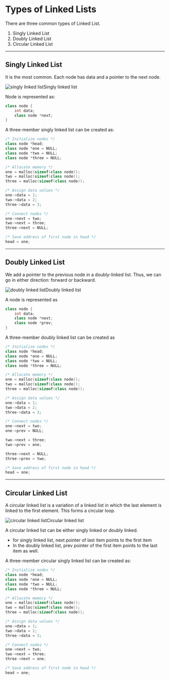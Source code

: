# Types of Linked Lists

There are three common types of Linked List.

1. Singly Linked List
2. Doubly Linked List
3. Circular Linked List

------

## Singly Linked List

It is the most common. Each node has data and a pointer to the next node.

![singly linked list](https://cdn.programiz.com/sites/tutorial2program/files/linked-list-concept_0.png)Singly linked list

Node is represented as:

```cpp
class node {
    int data;
    class node *next;
}
```

A three-member singly linked list can be created as:

```cpp
/* Initialize nodes */
class node *head;
class node *one = NULL;
class node *two = NULL;
class node *three = NULL;

/* Allocate memory */
one = malloc(sizeof(class node));
two = malloc(sizeof(class node));
three = malloc(sizeof(class node));

/* Assign data values */
one->data = 1;
two->data = 2;
three->data = 3;

/* Connect nodes */
one->next = two;
two->next = three;
three->next = NULL;

/* Save address of first node in head */
head = one;
```

------

## Doubly Linked List

We add a pointer to the previous node in a doubly-linked list. Thus, we can go in either direction: forward or backward.

![doubly linked list](https://cdn.programiz.com/sites/tutorial2program/files/doubly-linked-list-concept.png)Doubly linked list



A node is represented as

```cpp
class node {
    int data;
    class node *next;
    class node *prev;
}
```

A three-member doubly linked list can be created as

```cpp
/* Initialize nodes */
class node *head;
class node *one = NULL;
class node *two = NULL;
class node *three = NULL;

/* Allocate memory */
one = malloc(sizeof(class node));
two = malloc(sizeof(class node));
three = malloc(sizeof(class node));

/* Assign data values */
one->data = 1;
two->data = 2;
three->data = 3;

/* Connect nodes */
one->next = two;
one->prev = NULL;

two->next = three;
two->prev = one;

three->next = NULL;
three->prev = two;

/* Save address of first node in head */
head = one;
```

------

## Circular Linked List

A circular linked list is a variation of a linked list in which the last element is linked to the first element. This forms a circular loop.

![circular linked list](https://cdn.programiz.com/sites/tutorial2program/files/circular-linked-list.png)Circular linked list

A circular linked list can be either singly linked or doubly linked.

- for singly linked list, next pointer of last item points to the first item
- In the doubly linked list, prev pointer of the first item points to the last item as well.

A three-member circular singly linked list can be created as:

```cpp
/* Initialize nodes */
class node *head;
class node *one = NULL;
class node *two = NULL;
class node *three = NULL;

/* Allocate memory */
one = malloc(sizeof(class node));
two = malloc(sizeof(class node));
three = malloc(sizeof(class node));

/* Assign data values */
one->data = 1;
two->data = 2;
three->data = 3;

/* Connect nodes */
one->next = two;
two->next = three;
three->next = one;

/* Save address of first node in head */
head = one;
```


